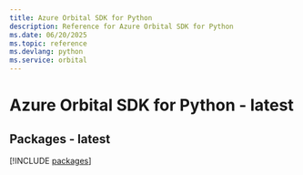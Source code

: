 ```yaml
---
title: Azure Orbital SDK for Python
description: Reference for Azure Orbital SDK for Python
ms.date: 06/20/2025
ms.topic: reference
ms.devlang: python
ms.service: orbital
---
```

# Azure Orbital SDK for Python - latest
## Packages - latest
[!INCLUDE [packages](orbital-index.md)]